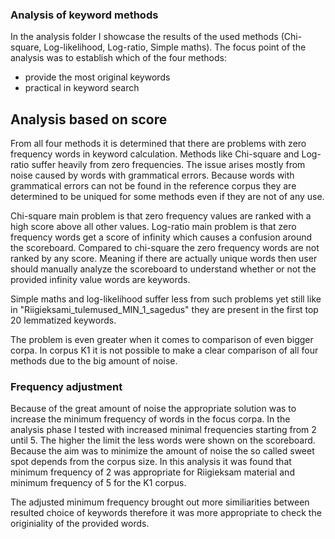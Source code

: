 ### Analysis of keyword methods

In the analysis folder I showcase the results of the used methods (Chi-square, Log-likelihood, Log-ratio, Simple maths). 
The focus point of the analysis was to establish which of the four methods:

* provide the most original keywords
* practical in keyword search

## Analysis based on score

From all four methods it is determined that there are problems with zero frequency words in keyword calculation.
Methods like Chi-square and Log-ratio suffer heavily from zero frequencies. The issue arises mostly from noise caused
by words with grammatical errors. Because words with grammatical errors can not be found in the reference corpus they are
determined to be uniqued for some methods even if they are not of any use.

Chi-square main problem is that zero frequency values are ranked with a high score above all other values. 
Log-ratio main problem is that zero frequency words get a score of infinity which causes a confusion around the scoreboard. Compared to chi-square the zero
frequency words are not ranked by any score. Meaning if there are actually unique words then user should manually analyze the scoreboard to understand whether
or not the provided infinity value words are keywords. 

Simple maths and log-likelihood suffer less from such problems yet still like in "Riigieksami_tulemused_MIN_1_sagedus" they are present in the first top 20 
lemmatized keywords.

The problem is even greater when it comes to comparison of even bigger corpa. In corpus K1 it is not possible to make a clear comparison of all four methods due to 
the big amount of noise.

### Frequency adjustment

Because of the great amount of noise the appropriate solution was to increase the minimum frequency of words in the focus corpa. In the analysis phase I tested
with increased minimal frequencies starting from 2 until 5. The higher the limit the less words were shown on the scoreboard. Because the aim was to minimize the amount
of noise the so called sweet spot depends from the corpus size. In this analysis it was found that minimum frequency of 2 was appropriate for Riigieksam material and 
minimum frequency of 5 for the K1 corpus. 

The adjusted minimum frequency brought out more similiarities between resulted choice of keywords therefore it was more appropriate to check the originiality of the provided
words.
